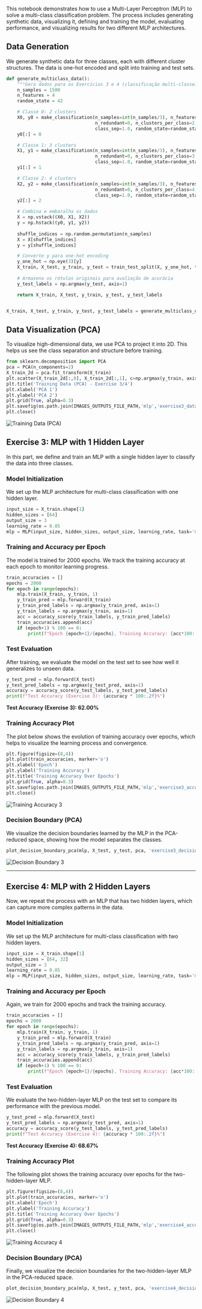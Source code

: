 This notebook demonstrates how to use a Multi-Layer Perceptron (MLP) to solve a multi-class classification problem. The process includes generating synthetic data, visualizing it, defining and training the model, evaluating performance, and visualizing results for two different MLP architectures.

## Data Generation

We generate synthetic data for three classes, each with different cluster structures. The data is one-hot encoded and split into training and test sets.

```python
def generate_multiclass_data():
    """Gera dados para os Exercícios 3 e 4 (classificação multi-classe)."""
    n_samples = 1500
    n_features = 4
    random_state = 42

    # Classe 0: 2 clusters
    X0, y0 = make_classification(n_samples=int(n_samples/3), n_features=n_features, n_informative=n_features,
                                 n_redundant=0, n_clusters_per_class=2, flip_y=0.01,
                                 class_sep=1.0, random_state=random_state)
    y0[:] = 0

    # Classe 1: 3 clusters
    X1, y1 = make_classification(n_samples=int(n_samples/3), n_features=n_features, n_informative=n_features,
                                 n_redundant=0, n_clusters_per_class=3, flip_y=0.01,
                                 class_sep=1.0, random_state=random_state + 1)
    y1[:] = 1

    # Classe 2: 4 clusters
    X2, y2 = make_classification(n_samples=int(n_samples/3), n_features=n_features, n_informative=n_features,
                                 n_redundant=0, n_clusters_per_class=4, flip_y=0.01,
                                 class_sep=1.0, random_state=random_state + 2)
    y2[:] = 2

    # Combina e embaralha os dados
    X = np.vstack((X0, X1, X2))
    y = np.hstack((y0, y1, y2))
    
    shuffle_indices = np.random.permutation(n_samples)
    X = X[shuffle_indices]
    y = y[shuffle_indices]

    # Converte y para one-hot encoding
    y_one_hot = np.eye(3)[y]
    X_train, X_test, y_train, y_test = train_test_split(X, y_one_hot, test_size=0.2, random_state=random_state)
    
    # Armazena os rótulos originais para avaliação de acurácia
    y_test_labels = np.argmax(y_test, axis=1)

    return X_train, X_test, y_train, y_test, y_test_labels


X_train, X_test, y_train, y_test, y_test_labels = generate_multiclass_data()
```

## Data Visualization (PCA)

To visualize high-dimensional data, we use PCA to project it into 2D. This helps us see the class separation and structure before training.

```python
from sklearn.decomposition import PCA
pca = PCA(n_components=2)
X_train_2d = pca.fit_transform(X_train)
plt.scatter(X_train_2d[:,0], X_train_2d[:,1], c=np.argmax(y_train, axis=1), cmap='viridis', alpha=0.6)
plt.title('Training Data (PCA) - Exercise 3/4')
plt.xlabel('PCA 1')
plt.ylabel('PCA 2')
plt.grid(True, alpha=0.3)
plt.savefig(os.path.join(IMAGES_OUTPUTS_FILE_PATH,'mlp','exercise3_data_pca.png'))
plt.close()
```

![Training Data (PCA)](../../assets/images/mlp/exercise3_data_pca.png)

## Exercise 3: MLP with 1 Hidden Layer

In this part, we define and train an MLP with a single hidden layer to classify the data into three classes.

### Model Initialization

We set up the MLP architecture for multi-class classification with one hidden layer.

```python
input_size = X_train.shape[1]
hidden_sizes = [64]
output_size = 3
learning_rate = 0.05
mlp = MLP(input_size, hidden_sizes, output_size, learning_rate, task='multiclass')
```

### Training and Accuracy per Epoch

The model is trained for 2000 epochs. We track the training accuracy at each epoch to monitor learning progress.

```python
train_accuracies = []
epochs = 2000
for epoch in range(epochs):
    mlp.train(X_train, y_train, 1)
    y_train_pred = mlp.forward(X_train)
    y_train_pred_labels = np.argmax(y_train_pred, axis=1)
    y_train_labels = np.argmax(y_train, axis=1)
    acc = accuracy_score(y_train_labels, y_train_pred_labels)
    train_accuracies.append(acc)
    if (epoch+1) % 100 == 0:
        print(f"Epoch {epoch+1}/{epochs}, Training Accuracy: {acc*100:.2f}%")
```

### Test Evaluation

After training, we evaluate the model on the test set to see how well it generalizes to unseen data.

```python
y_test_pred = mlp.forward(X_test)
y_test_pred_labels = np.argmax(y_test_pred, axis=1)
accuracy = accuracy_score(y_test_labels, y_test_pred_labels)
print(f"Test Accuracy (Exercise 3): {accuracy * 100:.2f}%")
```

**Test Accuracy (Exercise 3): 62.00%**

### Training Accuracy Plot

The plot below shows the evolution of training accuracy over epochs, which helps to visualize the learning process and convergence.

```python
plt.figure(figsize=(8,4))
plt.plot(train_accuracies, marker='o')
plt.xlabel('Epoch')
plt.ylabel('Training Accuracy')
plt.title('Training Accuracy Over Epochs')
plt.grid(True, alpha=0.3)
plt.savefig(os.path.join(IMAGES_OUTPUTS_FILE_PATH,'mlp','exercise3_accuracy.png'))
plt.close()
```

![Training Accuracy 3](../../assets/images/mlp/exercise3_accuracy.png)

### Decision Boundary (PCA)

We visualize the decision boundaries learned by the MLP in the PCA-reduced space, showing how the model separates the classes.

```python
plot_decision_boundary_pca(mlp, X_test, y_test, pca, 'exercise3_decision_boundary_pca.png')
```

![Decision Boundary 3](../../assets/images/mlp/exercise3_decision_boundary_pca.png)

---

## Exercise 4: MLP with 2 Hidden Layers

Now, we repeat the process with an MLP that has two hidden layers, which can capture more complex patterns in the data.

### Model Initialization

We set up the MLP architecture for multi-class classification with two hidden layers.

```python
input_size = X_train.shape[1]
hidden_sizes = [64, 32]
output_size = 3
learning_rate = 0.05
mlp = MLP(input_size, hidden_sizes, output_size, learning_rate, task='multiclass')
```

### Training and Accuracy per Epoch

Again, we train for 2000 epochs and track the training accuracy.

```python
train_accuracies = []
epochs = 2000
for epoch in range(epochs):
    mlp.train(X_train, y_train, 1)
    y_train_pred = mlp.forward(X_train)
    y_train_pred_labels = np.argmax(y_train_pred, axis=1)
    y_train_labels = np.argmax(y_train, axis=1)
    acc = accuracy_score(y_train_labels, y_train_pred_labels)
    train_accuracies.append(acc)
    if (epoch+1) % 100 == 0:
        print(f"Epoch {epoch+1}/{epochs}, Training Accuracy: {acc*100:.2f}%")
```

### Test Evaluation

We evaluate the two-hidden-layer MLP on the test set to compare its performance with the previous model.

```python
y_test_pred = mlp.forward(X_test)
y_test_pred_labels = np.argmax(y_test_pred, axis=1)
accuracy = accuracy_score(y_test_labels, y_test_pred_labels)
print(f"Test Accuracy (Exercise 4): {accuracy * 100:.2f}%")
```

**Test Accuracy (Exercise 4): 68.67%**

### Training Accuracy Plot

The following plot shows the training accuracy over epochs for the two-hidden-layer MLP.

```python
plt.figure(figsize=(8,4))
plt.plot(train_accuracies, marker='o')
plt.xlabel('Epoch')
plt.ylabel('Training Accuracy')
plt.title('Training Accuracy Over Epochs')
plt.grid(True, alpha=0.3)
plt.savefig(os.path.join(IMAGES_OUTPUTS_FILE_PATH,'mlp','exercise4_accuracy.png'))
plt.close()
```

![Training Accuracy 4](../../assets/images/mlp/exercise4_accuracy.png)

### Decision Boundary (PCA)

Finally, we visualize the decision boundaries for the two-hidden-layer MLP in the PCA-reduced space.

```python
plot_decision_boundary_pca(mlp, X_test, y_test, pca, 'exercise4_decision_boundary_pca.png')
```

![Decision Boundary 4](../../assets/images/mlp/exercise4_decision_boundary_pca.png)
